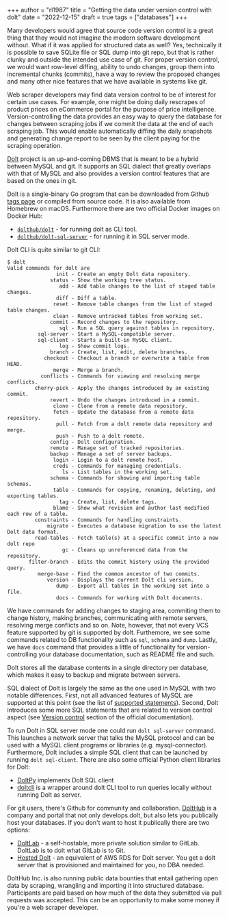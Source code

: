 +++
author = "rl1987"
title = "Getting the data under version control with dolt"
date = "2022-12-15"
draft = true
tags = ["databases"]
+++

Many developers would agree that source code version control is a 
great thing that they would not imagine the modern software 
development without. What if it was applied for structured data
as well? Yes, technically it is possible to save SQLite file or SQL dump
into git repo, but that is rather clunky and outside the intended use
case of git. For proper version control, we would want row-level
diffing, ability to undo changes, group them into incremental chunks
(commits), have a way to review the proposed changes and many other nice
features that we have available in systems like git. 

Web scraper developers may find data version control to be of interest
for certain use cases. For example, one might be doing daily rescrapes
of product prices on eCommerce portal for the purpose of price intelligence.
Version-controlling the data provides an easy way to query the database
for changes between scraping jobs if we commit the data at the end of each
scraping job. This would enable automatically diffing the daily snapshots
and generating change report to be seen by the client paying for the 
scraping operation. 

[Dolt](https://github.com/dolthub/dolt) project is an up-and-coming DBMS 
that is meant to be a hybrid between MySQL and git.
It supports an SQL dialect that greatly overlaps with that of MySQL and
also provides a version control features that are based on the ones in git.

Dolt is a single-binary Go program that can be downloaded from Github
[tags page](https://github.com/dolthub/dolt/tags) or compiled from source code.
It is also available from Homebrew on macOS. Furthermore there are two official
Docker images on Docker Hub:

* [`dolthub/dolt`](https://hub.docker.com/r/dolthub/dolt) - for running dolt as CLI tool.
* [`dolthub/dolt-sql-server`](https://hub.docker.com/r/dolthub/dolt-sql-server) - for
running it in SQL server mode.

Dolt CLI is quite similar to git CLI:

```
$ dolt 
Valid commands for dolt are
                init - Create an empty Dolt data repository.
              status - Show the working tree status.
                 add - Add table changes to the list of staged table changes.
                diff - Diff a table.
               reset - Remove table changes from the list of staged table changes.
               clean - Remove untracked tables from working set.
              commit - Record changes to the repository.
                 sql - Run a SQL query against tables in repository.
          sql-server - Start a MySQL-compatible server.
          sql-client - Starts a built-in MySQL client.
                 log - Show commit logs.
              branch - Create, list, edit, delete branches.
            checkout - Checkout a branch or overwrite a table from HEAD.
               merge - Merge a branch.
           conflicts - Commands for viewing and resolving merge conflicts.
         cherry-pick - Apply the changes introduced by an existing commit.
              revert - Undo the changes introduced in a commit.
               clone - Clone from a remote data repository.
               fetch - Update the database from a remote data repository.
                pull - Fetch from a dolt remote data repository and merge.
                push - Push to a dolt remote.
              config - Dolt configuration.
              remote - Manage set of tracked repositories.
              backup - Manage a set of server backups.
               login - Login to a dolt remote host.
               creds - Commands for managing credentials.
                  ls - List tables in the working set.
              schema - Commands for showing and importing table schemas.
               table - Commands for copying, renaming, deleting, and exporting tables.
                 tag - Create, list, delete tags.
               blame - Show what revision and author last modified each row of a table.
         constraints - Commands for handling constraints.
             migrate - Executes a database migration to use the latest Dolt data format.
         read-tables - Fetch table(s) at a specific commit into a new dolt repo
                  gc - Cleans up unreferenced data from the repository.
       filter-branch - Edits the commit history using the provided query.
          merge-base - Find the common ancestor of two commits.
             version - Displays the current Dolt cli version.
                dump - Export all tables in the working set into a file.
                docs - Commands for working with Dolt documents.
```

We have commands for adding changes to staging area, commiting them to change history,
making branches, communicating with remote servers, resolving merge conflicts and so on.
Note, however, that not every VCS feature supported by git is supported by dolt. 
Furthemore, we see some commands related to DB functionality such as `sql`, 
`schema` and `dump`. Lastly, we have `docs` command that provides a little of
functionality for version-controlling your database documentation, such as README
file and such.

Dolt stores all the database contents in a single directory per database, which makes
it easy to backup and migrate between servers.

SQL dialect of Dolt is largely the same as the one used in MySQL with two notable 
differences. First, not all advanced features of MySQL are supported at this point
(see the list of [supported statements](https://docs.dolthub.com/sql-reference/sql-support/supported-statements)).
Second, Dolt introduces some more SQL statements that are related to version
control aspect (see [Version control](https://docs.dolthub.com/sql-reference/version-control)
section of the official documentation).

To run Dolt in SQL server mode one could run `dolt sql-server` command. This 
launches a network server that talks the MySQL protocol and can be used
with a MySQL client programs or libraries (e.g. mysql-connector). 
Furthermore, Dolt includes a simple SQL client that can be launched by 
running `dolt sql-client`. There are also some official Python client libraries for Dolt:

* [DoltPy](https://github.com/dolthub/doltpy) implements Dolt SQL client
* [doltcli](https://github.com/dolthub/doltcli) is a wrapper around dolt CLI tool
to run queries locally without running Dolt as server.

For git users, there's Github for community and collaboration. 
[DoltHub](https://www.dolthub.com/) is a company and portal that not only
develops dolt, but also lets you publically host your databases. If you don't
want to host it publically there are two options:

* [DoltLab](http://doltlab.dolthub.com/) - a self-hostable, more private solution
similar to GitLab. DoltLab is to dolt what GitLab is to Git.
* [Hosted Dolt](https://hosted.doltdb.com) - an equivalent of AWS RDS for
Dolt server. You get a dolt server that is provisioned and maintained for you,
no DBA needed.

DoltHub Inc. is also running public data bounties that entail gathering open 
data by scraping, wrangling and importing it into structured database. Participants
are paid based on how much of the data they submitted via pull requests was accepted.
This can be an opportunity to make some money if you're a web scraper developer.
